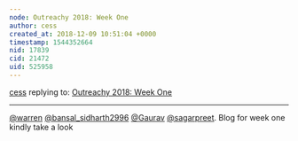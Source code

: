 ```yaml
---
node: Outreachy 2018: Week One
author: cess
created_at: 2018-12-09 10:51:04 +0000
timestamp: 1544352664
nid: 17839
cid: 21472
uid: 525958
---
```




[cess](../profile/cess) replying to: [Outreachy 2018: Week One](../notes/cess/12-09-2018/outreachy-2018-week-one)

----
 [@warren](/profile/warren) [@bansal_sidharth2996](/profile/bansal_sidharth2996) [@Gaurav](/profile/Gaurav) [@sagarpreet](/profile/sagarpreet). Blog for week one kindly take a look
